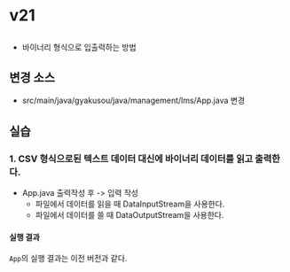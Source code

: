 # v21

##

- 바이너리 형식으로 입출력하는 방법 

## 변경 소스

- src/main/java/gyakusou/java/management/lms/App.java 변경 

## 실습

### 1. CSV 형식으로된 텍스트 데이터 대신에 바이너리 데이터를 읽고 출력한다.  

- App.java 출력작성 후 -> 입력 작성
    - 파일에서 데이터를 읽을 때 DataInputStream을 사용한다.
    - 파일에서 데이터를 쓸 때 DataOutputStream을 사용한다.

#### 실행 결과

`App`의 실행 결과는 이전 버전과 같다.